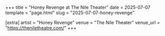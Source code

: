 +++
title = "Honey Revenge at The Nile Theater"
date = 2025-07-07
template = "page.html"
slug = "2025-07-07-honey-revenge"

[extra]
artist = "Honey Revenge"
venue = "The Nile Theater"
venue_url = "https://theniletheatre.com/"
+++
